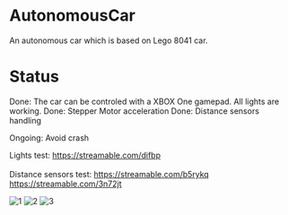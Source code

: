 # AutonomousCar

An autonomous car which is based on Lego 8041 car.

# Status

Done: The car can be controled with a XBOX One gamepad. All lights are working.
Done: Stepper Motor acceleration
Done: Distance sensors handling

Ongoing: Avoid crash 

Lights test:           https://streamable.com/difbp<br>
<br>
Distance sensors test: https://streamable.com/b5rykq<br>
                       https://streamable.com/3n72jt<br>

![1](https://i.imgur.com/l622rQk.jpg)
![2](https://i.imgur.com/bs08zTe.jpg)
![3](https://i.imgur.com/g6bEkmy.jpg)
